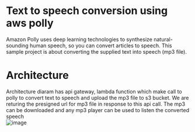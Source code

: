 # Text to speech conversion using aws polly
  Amazon Polly uses deep learning technologies to synthesize natural-sounding human speech, so you can convert articles to speech. This sample project is about converting the supplied text into speech (mp3 file).

# Architecture
Architecture diaram has api gateway, lambda function which make call to polly to convert text to speech and upload the mp3 file to s3 bucket. We are returing the presigned url for mp3 file in response to this api call. The mp3 can be downloaded and any mp3 player can be used to listen the converted speech  
![image](https://github.com/vikas4338/cloud-stuff/assets/13362154/c53a66f5-af14-4481-b85d-a248a0238fde)

